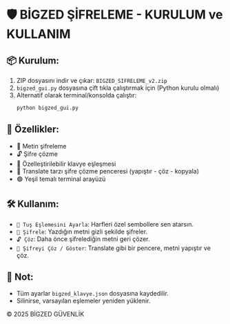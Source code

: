 
# 🛡️ BİGZED ŞİFRELEME - KURULUM ve KULLANIM

## 📦 Kurulum:
1. ZIP dosyasını indir ve çıkar: `BIGZED_SIFRELEME_v2.zip`
2. `bigzed_gui.py` dosyasına çift tıkla çalıştırmak için (Python kurulu olmalı)
3. Alternatif olarak terminal/konsolda çalıştır:
   ```bash
   python bigzed_gui.py
   ```

## 🎯 Özellikler:
- 🔐 Metin şifreleme
- 🔓 Şifre çözme
- 🧠 Özelleştirilebilir klavye eşleşmesi
- 🧾 Translate tarzı şifre çözme penceresi (yapıştır - çöz - kopyala)
- 🟢 Yeşil temalı terminal arayüzü

## 🛠️ Kullanım:
- `🧠 Tuş Eşlemesini Ayarla`: Harfleri özel sembollere sen atarsın.
- `🔐 Şifrele`: Yazdığın metni gizli şekilde şifreler.
- `🔓 Çöz`: Daha önce şifrelediğin metni geri çözer.
- `🧾 Şifreyi Çöz / Göster`: Translate gibi bir pencere, metni yapıştır ve çöz.

## 🔁 Not:
- Tüm ayarlar `bigzed_klavye.json` dosyasına kaydedilir.
- Silinirse, varsayılan eşlemeler yeniden yüklenir.

© 2025 BİGZED GÜVENLİK

